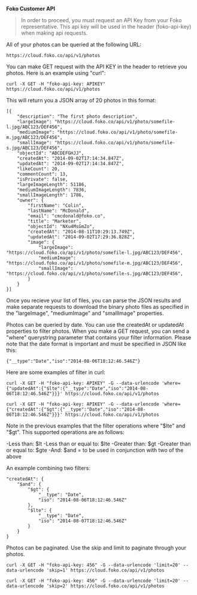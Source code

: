 **Foko Customer API**


> In order to proceed, you must request an API Key from your Foko representative. This api key will be used in the header (foko-api-key) when making api requests.

All of your photos can be queried at the following URL:

    https://cloud.foko.co/api/v1/photos

You can make GET request with the API KEY in the header to retrieve you photos.  Here is an example using "curl":

    curl -X GET -H "foko-api-key: APIKEY" https://cloud.foko.co/api/v1/photos

This will return you a JSON array of 20 photos in this format:

    [{
        "description": "The first photo description",
        "largeImage": "https://cloud.foko.co/api/v1/photo/somefile-l.jpg/ABC123/DEF456",
        "mediumImage": "https://cloud.foko.co/api/v1/photo/somefile-m.jpg/ABC123/DEF456",
        "smallImage": "https://cloud.foko.co/api/v1/photo/somefile-s.jpg/ABC123/DEF456",
        "objectId": "ABCDEFGHJJ",
        "createdAt": "2014-09-02T17:14:34.847Z",
        "updatedAt": "2014-09-02T17:14:34.847Z",
        "likeCount": 20,
        "commentCount": 13,
        "isPrivate": false,
        "largeImageLength": 51186,
        "mediumImageLength": 7836,
        "smallImageLength": 1786,
        "owner": {
            "firstName": "Colin",
            "lastName": "McDonald",
            "email": "cmcdonald@foko.co",
            "title": "Marketer",
            "objectId": "NXu4MsGmZo",
            "createdAt": "2014-08-11T10:29:13.749Z",
            "updatedAt": "2014-09-02T17:29:36.828Z",
            "image": {
                "largeImage": "https://cloud.foko.co/api/v1/photo/somefile-l.jpg/ABC123/DEF456",
                "mediumImage": "https://cloud.foko.co/api/v1/photo/somefile-m.jpg/ABC123/DEF456",
                "smallImage": "https://cloud.foko.co/api/v1/photo/somefile-s.jpg/ABC123/DEF456",
            }
        }
    }]

Once you recieve your list of files, you can parse the JSON results and make separate requests to download the binary photo files as specified in the "largeImage", "mediumImage" and "smallImage" properties.

Photos can be queried by date.  You can use the createdAt or updatedAt properties to filter photos.  When you make a GET request, you can send a "where" querystring parameter that contains your filter information.  Please note that the date format is important and must be specified in JSON like this:

    {"__type":"Date","iso":"2014-08-06T18:12:46.546Z"}

Here are some examples of filter in curl:

    curl -X GET -H "foko-api-key: APIKEY" -G --data-urlencode 'where={"updatedAt":{"$lte":{"__type":"Date","iso":"2014-08-06T18:12:46.546Z"}}}' https://cloud.foko.co/api/v1/photos

    curl -X GET -H "foko-api-key: APIKEY" -G --data-urlencode 'where={"createdAt":{"$gt":{"__type":"Date","iso":"2014-08-06T18:12:46.546Z"}}}' https://cloud.foko.co/api/v1/photos    

Note in the previous examples that the filter operations where "$lte" and "$gt".  This supported operations are as follows:

-Less than: $lt
-Less than or equal to: $lte
-Greater than: $gt
-Greater than or equal to: $gte
-And: $and = to be used in conjunction with two of the above

An example combining two filters:

    "createdAt": {
        "$and": {
            "$gt": {
                "__type": "Date",
                "iso": "2014-08-06T18:12:46.546Z"
            },
            "$lte": {
                "__type": "Date",
                "iso": "2014-08-07T18:12:46.546Z"
            }
        }
    }

Photos can be paginated.  Use the skip and limit to paginate through your photos.

    curl -X GET -H "foko-api-key: 456" -G --data-urlencode 'limit=20' --data-urlencode 'skip=1' https://cloud.foko.co/api/v1/photos

    curl -X GET -H "foko-api-key: 456" -G --data-urlencode 'limit=20' --data-urlencode 'skip=2' https://cloud.foko.co/api/v1/photos
